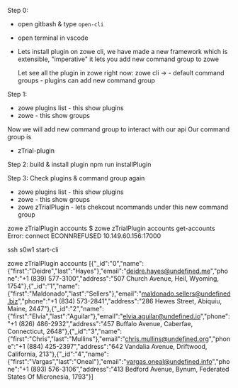 Step 0:
- open gitbash & type `open-cli`
- open terminal in vscode


- Lets install plugin on zowe cli, we have made a new framework 
which is extensible, "imperative"
it lets you add new command group to zowe

    Let see all the plugin in zowe right now:
    zowe cli ->
       - default command groups
       - plugins can add new command group

Step 1:
- zowe plugins list - this show plugins 
- zowe - this show groups

Now we will add new command group to interact with our api
Our command group is 
 - zTrial-plugin


 Step 2: build & install plugin
 npm run installPlugin

 Step 3: Check plugins & command group again
 - zowe plugins list - this show plugins 
- zowe - this show groups
- zowe zTrialPlugin - lets chekcout ncommands under this new command group

zowe zTrialPlugin accounts
$  zowe zTrialPlugin accounts get-accounts
Error: connect ECONNREFUSED 10.149.60.156:17000

ssh s0w1
start-cli


zowe zTrialPlugin accounts
[{"_id":"0","name":{"first":"Deidre","last":"Hayes"},"email":"deidre.hayes@undefined.me","phone":"+1 (839) 577-3100","address":"507 Church Avenue, Heil, Wyoming, 1754"},{"_id":"1","name":{"first":"Maldonado","last":"Sellers"},"email":"maldonado.sellers@undefined.biz","phone":"+1 (834)
573-2841","address":"286 Hewes Street, Abiquiu, Maine, 2447"},{"_id":"2","name":{"first":"Elvia","last":"Aguilar"},"email":"elvia.aguilar@undefined.io","phone":"+1 (826) 486-2932","address":"457 Buffalo Avenue, Caberfae, Connecticut, 2648"},{"_id":"3","name":{"first":"Chris","last":"Mullins"},"email":"chris.mullins@undefined.org","phone":"+1 (884) 425-2397","address":"642 Vandalia Avenue, Driftwood, California, 213"},{"_id":"4","name":{"first":"Vargas","last":"Oneal"},"email":"vargas.oneal@undefined.info","phone":"+1 (893) 576-3106","address":"413 Bedford Avenue, Bynum, Federated States Of Micronesia, 1793"}]






